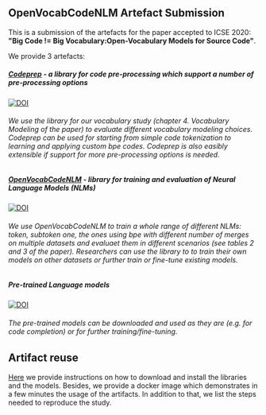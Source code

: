 ## OpenVocabCodeNLM Artefact Submission

This is a submission of the artefacts for the paper accepted to ICSE 2020: **"Big Code != Big Vocabulary:Open-Vocabulary Models for Source Code"**.

We provide 3 artefacts:

##### [Codeprep](https://github.com/giganticode/codeprep) - a library for code pre-processing which support a number of pre-processing options
 
 [![DOI](https://zenodo.org/badge/179685171.svg)](https://zenodo.org/badge/latestdoi/179685171)

###### We use the library for our vocabulary study (chapter 4. Vocabulary Modeling of the paper) to evaluate different vocabulary modeling choices. *Codeprep* can be used for starting from simple code tokenization to learning and applying custom bpe codes. Codeprep is also easibly extensible if support for more pre-processing options is needed. 

##### [OpenVocabCodeNLM](https://github.com/mast-group/OpenVocabCodeNLM) - library for training and evaluation of Neural Language Models (NLMs)

 [![DOI](https://zenodo.org/badge/999.svg)](https://zenodo.org/badge/latestdoi/179685171)

###### We use OpenVocabCodeNLM to train a whole range of different NLMs: token, subtoken one, the ones using bpe with different number of merges on multiple datasets and evaluaet them in different scenarios (see tables 2 and 3 of the paper). Researchers can use the library to to train their own models on other datasets or further train or fine-tune existing models.  

##### Pre-trained Language models

 [![DOI](https://zenodo.org/badge/999.svg)](https://zenodo.org/badge/latestdoi/179685171)

###### The pre-trained models can be downloaded and used as they are (e.g. for code completion) or for further training/fine-tuning.

## Artifact reuse

[Here](INSTALL.md) we provide instructions on how to download and install the libraries and the models. Besides, we provide a docker image which demonstrates in a few minutes the usage of the artifacts. In addition to that, we list the steps needed to reproduce the study.
